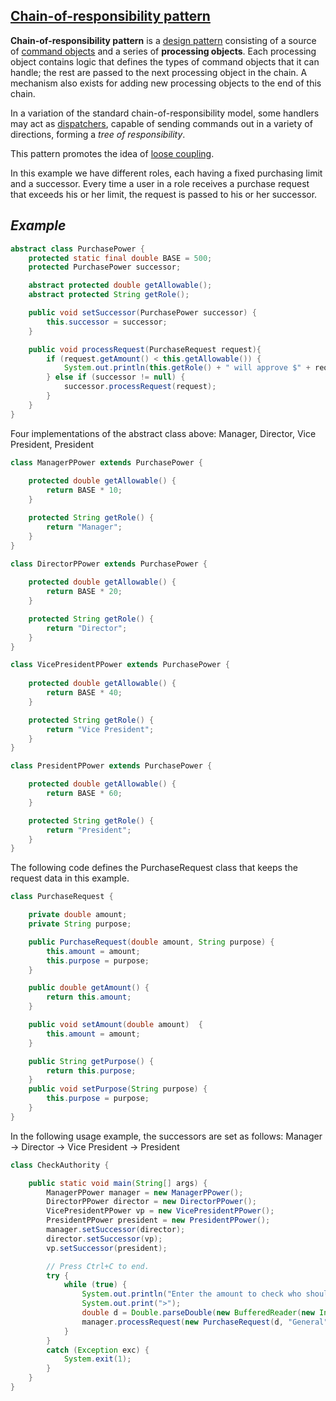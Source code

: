 [Chain-of-responsibility pattern](https://en.wikipedia.org/wiki/Chain-of-responsibility_pattern)
------------

**Chain-of-responsibility pattern** is a [design pattern](https://en.wikipedia.org/wiki/Design_pattern_(computer_science)) consisting of a source of [command objects](https://en.wikipedia.org/wiki/Command_pattern) and a series of **processing objects**. Each processing object contains logic that defines the types of command objects that it can handle; the rest are passed to the next processing object in the chain. A mechanism also exists for adding new processing objects to the end of this chain.


In a variation of the standard chain-of-responsibility model, some handlers may act as [dispatchers](https://en.wikipedia.org/wiki/Dynamic_dispatch), capable of sending commands out in a variety of directions, forming a *tree of responsibility*. 


This pattern promotes the idea of [loose coupling](https://en.wikipedia.org/wiki/Loose_coupling).


In this example we have different roles, each having a fixed purchasing limit and a successor. Every time a user in a role receives a purchase request that exceeds his or her limit, the request is passed to his or her successor.


*Example*
---------

```java
abstract class PurchasePower {
    protected static final double BASE = 500;
    protected PurchasePower successor;

    abstract protected double getAllowable();
    abstract protected String getRole();

    public void setSuccessor(PurchasePower successor) {
        this.successor = successor;
    }

    public void processRequest(PurchaseRequest request){
        if (request.getAmount() < this.getAllowable()) {
            System.out.println(this.getRole() + " will approve $" + request.getAmount());
        } else if (successor != null) {
            successor.processRequest(request);
        }
    }
}
```

Four implementations of the abstract class above: Manager, Director, Vice President, President


```java
class ManagerPPower extends PurchasePower {
    
    protected double getAllowable() {
        return BASE * 10;
    }

    protected String getRole() {
        return "Manager";
    }
}

class DirectorPPower extends PurchasePower {
    
    protected double getAllowable() {
        return BASE * 20;
    }

    protected String getRole() {
        return "Director";
    }
}

class VicePresidentPPower extends PurchasePower {
    
    protected double getAllowable() {
        return BASE * 40;
    }

    protected String getRole() {
        return "Vice President";
    }
}

class PresidentPPower extends PurchasePower {

    protected double getAllowable() {
        return BASE * 60;
    }

    protected String getRole() {
        return "President";
    }
}
```

The following code defines the PurchaseRequest class that keeps the request data in this example.

```java
class PurchaseRequest {

    private double amount;
    private String purpose;

    public PurchaseRequest(double amount, String purpose) {
        this.amount = amount;
        this.purpose = purpose;
    }

    public double getAmount() {
        return this.amount;
    }

    public void setAmount(double amount)  {
        this.amount = amount;
    }

    public String getPurpose() {
        return this.purpose;
    }
    public void setPurpose(String purpose) {
        this.purpose = purpose;
    }
}
```

In the following usage example, the successors are set as follows: Manager -> Director -> Vice President -> President

```java
class CheckAuthority {

    public static void main(String[] args) {
        ManagerPPower manager = new ManagerPPower();
        DirectorPPower director = new DirectorPPower();
        VicePresidentPPower vp = new VicePresidentPPower();
        PresidentPPower president = new PresidentPPower();
        manager.setSuccessor(director);
        director.setSuccessor(vp);
        vp.setSuccessor(president);

        // Press Ctrl+C to end.
        try {
            while (true) {
                System.out.println("Enter the amount to check who should approve your expenditure.");
                System.out.print(">");
                double d = Double.parseDouble(new BufferedReader(new InputStreamReader(System.in)).readLine());
                manager.processRequest(new PurchaseRequest(d, "General"));
            }
        }
        catch (Exception exc) {
            System.exit(1);
        }
    }
}
```